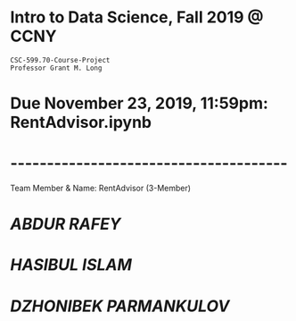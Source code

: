 # Intro to Data Science, Fall 2019 @ CCNY
    CSC-599.70-Course-Project 
    Professor Grant M. Long
# Due November 23, 2019, 11:59pm: RentAdvisor.ipynb 
# --------------------------------------
Team Member & Name: RentAdvisor (3-Member)
# *ABDUR RAFEY*
# *HASIBUL ISLAM*
# *DZHONIBEK PARMANKULOV*
